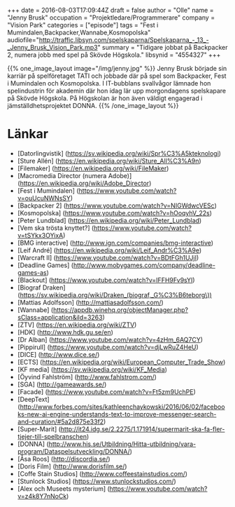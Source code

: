 +++
date = 2016-08-03T17:09:44Z
draft = false
author = "Olle"
name = "Jenny Brusk"
occupation = "Projektledare/Programmerare"
company = "Vision Park"
categories = ["episode"]
tags = "Fest i Mumindalen,Backpacker,Wannabe,Kosmopolska"
audiofile="http://traffic.libsyn.com/spelskaparna/Spelskaparna_-_13_-_Jenny_Brusk_Vision_Park.mp3"
summary = "Tidigare jobbat på Backpacker 2, numera jobb med spel på Skövde Högskola."
libsynid = "4554327"
+++

{{% one_image_layout image="/img/jenny.jpg" %}}
Jenny Brusk började sin karriär på spelföretaget TATI och jobbade där på
spel som Backpacker, Fest i Mumindalen och Kosmopolska. I IT-bubblans svallvågor lämnade hon spelindustrin för akademin där hon idag lär upp morgondagens spelskapare på Skövde Högskola. På Högskolan är hon även väldigt engagerad i jämställdhetsprojektet DONNA.
{{% /one_image_layout %}}

# Länkar

* [Datorlingvistik] (https://sv.wikipedia.org/wiki/Spr%C3%A5kteknologi)
* [Sture Allén] (https://en.wikipedia.org/wiki/Sture_All%C3%A9n)
* [Filemaker] (https://en.wikipedia.org/wiki/FileMaker)
* [Macromedia Director (numera Adobe)] (https://en.wikipedia.org/wiki/Adobe_Director)
* [Fest i Mumindalen] (https://www.youtube.com/watch?v=ouUcuNWNsSY)
* [Backpacker 2] (https://www.youtube.com/watch?v=NIGWdwcVESc)
* [Kosmopolska] (https://www.youtube.com/watch?v=hOoqyhV_22s)
* [Peter Lundblad] (https://en.wikipedia.org/wiki/Peter_Lundblad)
* [Vem ska trösta knyttet?] (https://www.youtube.com/watch?v=tSYkx3OYixA)
* [BMG interactive] (http://www.ign.com/companies/bmg-interactive)
* [Leif André] (https://en.wikipedia.org/wiki/Leif_Andr%C3%A9e)
* [Warcraft II] (https://www.youtube.com/watch?v=BDtFGh1UJjI)
* [Deadline Games] (http://www.mobygames.com/company/deadline-games-as)
* [Blackout] (https://www.youtube.com/watch?v=IFFH9Fv9sYI)
* [Biograf Draken] (https://sv.wikipedia.org/wiki/Draken_(biograf,_G%C3%B6teborg\))
* [Mattias Adolfsson] (http://mattiasadolfsson.com/)
* [Wannabe] (https://appdb.winehq.org/objectManager.php?sClass=application&iId=3263)
* [ZTV] (https://en.wikipedia.org/wiki/ZTV)
* [HDK] (http://www.hdk.gu.se/en)
* [Dr Alban] (https://www.youtube.com/watch?v=4zHm_6AQ7CY)
* [Pippirull] (https://www.youtube.com/watch?v=djLwRuZ4HeU)
* [DICE] (http://www.dice.se/)
* [ECTS] (https://en.wikipedia.org/wiki/European_Computer_Trade_Show)
* [KF media] (https://sv.wikipedia.org/wiki/KF_Media)
* [Öyvind Fahlström] (http://www.fahlstrom.com/)
* [SGA] (http://gameawards.se/)
* [Facade] (https://www.youtube.com/watch?v=Ft5zm9UchPE)
* [DeepText] (http://www.forbes.com/sites/kathleenchaykowski/2016/06/02/facebooks-new-ai-engine-understands-text-to-improve-messenger-search-and-curation/#5a2d875e33f2)
* [Super-Marit] (http://it24.idg.se/2.2275/1.171914/supermarit-ska-fa-fler-tjejer-till-spelbranschen)
* [DONNA] (http://www.his.se/Utbildning/Hitta-utbildning/vara-program/Dataspelsutveckling/DONNA/)
* [Åsa Roos] (http://discordia.se/)
* [Doris Film] (http://www.dorisfilm.se/)
* [Coffe Stain Studios] (http://www.coffeestainstudios.com/)
* [Stunlock Studios] (https://www.stunlockstudios.com/)
* [Alex och Museets mysterium] (https://www.youtube.com/watch?v=z4k8Y7nNoCk)
